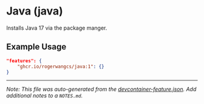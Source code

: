 
# Java (java)

Installs Java 17 via the package manger.

## Example Usage

```json
"features": {
    "ghcr.io/rogerwangcs/java:1": {}
}
```





---

_Note: This file was auto-generated from the [devcontainer-feature.json](devcontainer-feature.json).  Add additional notes to a `NOTES.md`._
